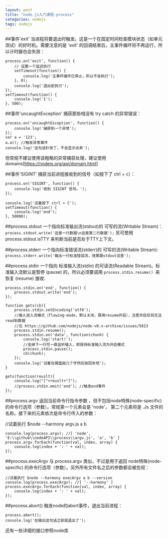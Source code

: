 ```yaml
---
layout: post
title: "node.js入门课程-process"
categories: nodejs
tags: nodejs
---
```


##事件'exit'
当进程将要退出时触发。这是一个在固定时间检查模块状态（如单元测试）的好时机。需要注意的是 'exit' 的回调结束后，主事件循环将不再运行，所以计时器也会失效：
```
process.on('exit', function() {
    // 设置一个延迟执行
    setTimeout(function() {
        console.log('主事件循环已停止，所以不会执行');
    }, 0);
    console.log('退出前执行');
});
setTimeout(function() {
    console.log('1');
}, 500);
```
##事件'uncaughtException'
捕获那些咱没有 try catch 的异常错误：
```
process.on('uncaughtException', function() {
    console.log('捕获到一个异常');
});
var a = '123';
a.a(); //触发异常事件
console.log('这句话扑街了，不会显示出来');
```
但常规不建议使用该粗略的异常捕获处理，建议使用 domains[https://nodejs.org/api/domain.html]

##事件'SIGINT'
捕获当前进程接收到的信号（如按下了 ctrl + c）：
```
process.on('SIGINT', function() {
    console.log('收到 SIGINT 信号。');
});

console.log('试着按下 ctrl + C');
setTimeout(function() {
    console.log('end');
}, 50000);
```
##process.stdout
一个指向标准输出流(stdout)的 可写的流(Writable Stream)：
```process.stdout.write('这是一行数据\n这是第二行数据');```
另可使用 process.stdout.isTTY 来判断当前是否处于TTY上下文。

##process.stderr
一个指向标准错误流(stderr)的 可写的流(Writable Stream):
```process.stderr.write('输出一行标准错误流，效果跟stdout没差');```

##process.stdin
一个指向 标准输入流(stdin) 的可读流(Readable Stream)。标准输入流默认是暂停 (pause) 的，所以必须要调用 ```process.stdin.resume() ```来恢复 (resume) 接收:
```
process.stdin.on('end', function() {
    process.stdout.write('end');
});

function gets(cb){
    process.stdin.setEncoding('utf8');
    //输入进入流模式（flowing-mode，默认关闭，需用resume开启），注意开启后将无法read到数据
    //见 https://github.com/nodejs/node-v0.x-archive/issues/5813
    process.stdin.resume();
    process.stdin.on('data', function(chunk) {
        console.log('start!');
        //去掉下一行可一直监听输入，即保持标准输入流为开启模式
        process.stdin.pause();
        cb(chunk);
    });
    console.log('试着在键盘敲几个字然后按回车吧');
}

gets(function(reuslt){
    console.log("["+reuslt+"]");
    //process.stdin.emit('end'); //触发end事件
});
```
##process.argv
返回当前命令行指令参数 ，但不包括node特殊(node-specific) 的命令行选项（参数）。常规第一个元素会是 'node'， 第二个元素将是 .Js 文件的名称。接下来的元素依次是命令行传入的参数：

//试着执行 $node --harmony argv.js a b
```
console.log(process.argv); //[ 'node', 'E:\\github\\nodeAPI\\process\\argv.js', 'a', 'b' ]
process.argv.forEach(function(val, index, array) {
    console.log(index + ': ' + val);
});
```
##process.execArgv
与 process.argv 类似，不过是用于返回 node特殊(node-specific) 的命令行选项（参数）。另外所有文件名之后的参数都会被忽视：
```
//试着执行 $node --harmony execArgv a b --version
console.log(process.execArgv); //[ '--harmony' ]
process.execArgv.forEach(function(val, index, array) {
    console.log(index + ': ' + val);
});
```

##process.abort()
触发node的abort事件，退出当前进程：
```
process.abort();
console.log('在输出这句话之前就退出了');
```
还有一些详细的接口参照node库

